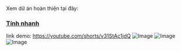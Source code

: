 Xem dữ án hoàn thiện tại đây:
### [Tính nhanh](https://github.com/nguyendinhnguyen1/Ung_dung_toan/tree/main/DuAn_ToanCap1)
link demo: https://youtube.com/shorts/v31StAc1jdQ
![Image](https://github.com/user-attachments/assets/b4e1bbb3-ca41-4dbe-8cfb-d65e37553c4a)
![Image](https://github.com/user-attachments/assets/091bdc2c-3c98-453f-98cd-e7b2955996e4)
![Image](https://github.com/user-attachments/assets/08e2c8a0-99b7-43b9-82af-49c6d5f69e84)
